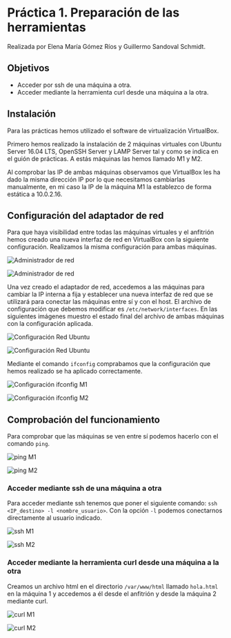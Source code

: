 # Práctica 1. Preparación de las herramientas
Realizada por Elena María Gómez Ríos y Guillermo Sandoval Schmidt.

## Objetivos
- Acceder por ssh de una máquina a otra.
- Acceder mediante la herramienta curl desde una máquina a la otra.

## Instalación
Para las prácticas hemos utilizado el software de virtualización VirtualBox.

Primero hemos realizado la instalación de 2 máquinas virtuales con Ubuntu Server 16.04 LTS, OpenSSH Server y LAMP Server tal y como se indica en el guión de prácticas. A estás máquinas las hemos llamado M1 y M2.

Al comprobar las IP de ambas máquinas observamos que VirtualBox les ha dado la misma dirección IP por lo que necesitamos cambiarlas manualmente, en mi caso la IP de la máquina M1 la establezco de forma estática a 10.0.2.16.

## Configuración del adaptador de red
Para que haya visibilidad entre todas las máquinas virtuales y el anfitrión hemos creado una nueva interfaz de red en VirtualBox con la siguiente configuración. Realizamos la misma configuración para ambas máquinas.

![Administrador de red](/img/AdministradorRed.png)

![Administrador de red](/img/ConfiguracionM1.png)

Una vez creado el adaptador de red, accedemos a las máquinas para cambiar la IP interna a fija y establecer una nueva interfaz de red que se utilizará para conectar las máquinas entre sí y con el host. El archivo de configuración que debemos modificar es `/etc/network/interfaces`. En las siguientes imágenes muestro el estado final del archivo de ambas máquinas con la configuración aplicada.

![Configuración Red Ubuntu](/img/ConfiguracionUbuntuM1.png)

![Configuración Red Ubuntu](/img/ConfiguracionUbuntuM2.png)

Mediante el comando `ifconfig` comprabamos que la configuración que hemos realizado se ha aplicado correctamente.

![Configuración ifconfig M1](/img/ifconfigM1.png)

![Configuración ifconfig M2](/img/ifconfigM2.png)

## Comprobación del funcionamiento
Para comprobar que las máquinas se ven entre sí podemos hacerlo con el comando `ping`.

![ping M1](/img/pingM1aM2.png)

![ping M2](/img/pingM2aM1.png)

### Acceder mediante ssh de una máquina a otra
Para acceder mediante ssh tenemos que poner el siguiente comando: `ssh <IP_destino> -l <nombre_usuario>`. Con la opción `-l` podemos conectarnos directamente al usuario indicado.

![ssh M1](/img/sshM1aM2.png)

![ssh M2](/img/sshM2aM1.png)

### Acceder mediante la herramienta curl desde una máquina a la otra
Creamos un archivo html en el directorio `/var/www/html` llamado `hola.html` en la máquina 1 y accedemos a él desde el anfitrión y desde la máquina 2 mediante curl.

![curl M1](/img/curl.png)

![curl M2](/img/apacheFuncionando.png)
